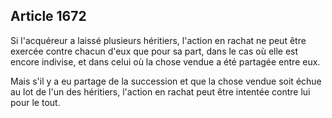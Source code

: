 Article 1672
----
Si l'acquéreur a laissé plusieurs héritiers, l'action en rachat ne peut être
exercée contre chacun d'eux que pour sa part, dans le cas où elle est encore
indivise, et dans celui où la chose vendue a été partagée entre eux.

Mais s'il y a eu partage de la succession et que la chose vendue soit échue au
lot de l'un des héritiers, l'action en rachat peut être intentée contre lui pour
le tout.
